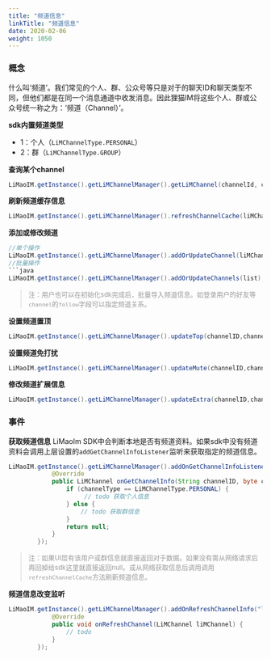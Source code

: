 ```yaml
---
title: "频道信息"
linkTitle: "频道信息"
date: 2020-02-06
weight: 1050
---
```


### 概念
什么叫‘频道’。我们常见的个人、群、公众号等只是对于的聊天ID和聊天类型不同，但他们都是在同一个消息通道中收发消息。因此狸猫IM将这些个人、群或公众号统一称之为：‘频道（Channel）’。

**sdk内置频道类型**
* 1：个人（`LiMChannelType.PERSONAL`）
* 2：群（`LiMChannelType.GROUP`）

**查询某个channel**
```java
LiMaoIM.getInstance().getLiMChannelManager().getLiMChannel(channelId, channelType);
```
**刷新频道缓存信息**
```java
LiMaoIM.getInstance().getLiMChannelManager().refreshChannelCache(liMChannel);
```

**添加或修改频道**
```java
//单个操作
LiMaoIM.getInstance().getLiMChannelManager().addOrUpdateChannel(liMChannel);
//批量操作
```java
LiMaoIM.getInstance().getLiMChannelManager().addOrUpdateChannels(list);
```
><font color='#999' size=2>注：用户也可以在初始化sdk完成后，批量导入频道信息。如登录用户的好友等`channel`的`follow`字段可以指定频道关系。</font>

**设置频道置顶**
```java
LiMaoIM.getInstance().getLiMChannelManager().updateTop(channelID,channelType, isTop);
```
**设置频道免打扰**
```java
LiMaoIM.getInstance().getLiMChannelManager().updateMute(channelID,channelType, isMute);
```
**修改频道扩展信息**
```java
LiMaoIM.getInstance().getLiMChannelManager().updateExtra(channelID,channelType, HashMap)
```

### 事件

**获取频道信息**
LiMaoIm SDK中会判断本地是否有频道资料。如果sdk中没有频道资料会调用上层设置的`addGetChannelInfoListener`监听来获取指定的频道信息。
```java
LiMaoIM.getInstance().getLiMChannelManager().addOnGetChannelInfoListener(new IGetChannelInfo() {
            @Override
            public LiMChannel onGetChannelInfo(String channelID, byte channelType, IChannelInfoListener iChannelInfoListener) {
                if (channelType == LiMChannelType.PERSONAL) {
                     // todo 获取个人信息
                } else {
                    // todo 获取群信息
                }
                return null;
            }
        });
```
><font size=2 color='#999'>注：如果UI层有该用户或群信息就直接返回对于数据。如果没有需从网络请求后再回掉给sdk这里就直接返回null。或从网络获取信息后调用调用`refreshChannelCache`方法刷新频道信息。</font>

**频道信息改变监听**
```java
LiMaoIM.getInstance().getLiMChannelManager().addOnRefreshChannelInfo("listener_key", new IRefreshChannel() {
            @Override
            public void onRefreshChannel(LiMChannel liMChannel) {
                // todo
            }
        });
```
